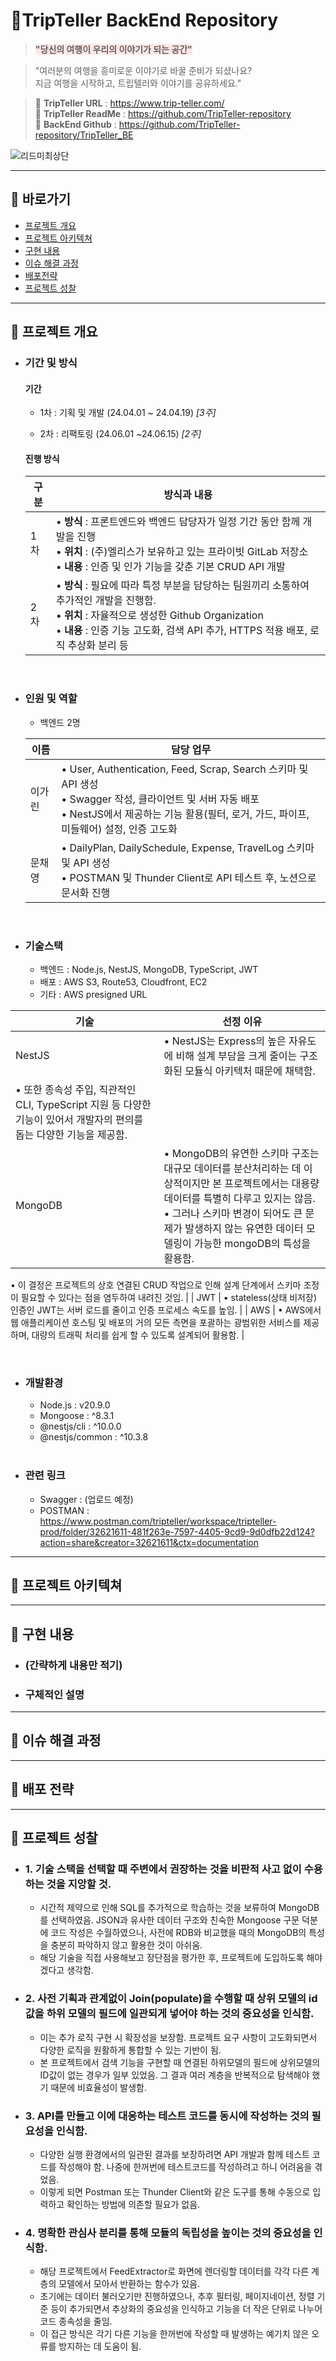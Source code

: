 # 🌸TripTeller BackEnd Repository

> **<span style="background-color:#FFE6E6">"당신의 여행이 우리의 이야기가 되는 공간"</span>**

> "여러분의 여행을 흥미로운 이야기로 바꿀 준비가 되셨나요?<br>
> 지금 여행을 시작하고, 트립텔러와 이야기를 공유하세요."

> 📌 <b>TripTeller URL</b> : https://www.trip-teller.com/<br>
> 📌 <b>TripTeller ReadMe</b> : https://github.com/TripTeller-repository<br>
> 📌 <b>BackEnd Github</b> : https://github.com/TripTeller-repository/TripTeller_BE

![리드미최상단](https://github.com/TripTeller-repository/TripTeller_BE/assets/127278410/b352ffe2-4031-4e95-91e8-544906929139)

---

## 🔷 바로가기

- [프로젝트 개요](#프로젝트-개요)<br>
- [프로젝트 아키텍쳐](#프로젝트-아키텍쳐)<br>
- [구현 내용](#구현-내용)<br>
- [이슈 해결 과정](#이슈-해결-과정)<br>
- [배포전략](#배포전략)<br>
- [프로젝트 성찰](#프로젝트-성찰)<br>

---

## 🔷 프로젝트 개요<br>

- ### 기간 및 방식 <br>

  #### <b>기간</b>

  - <span>1차</span> : 기획 및 개발 (24.04.01 ~ 24.04.19) <i>[3주]</i><br>

  - <span>2차</span> : 리팩토링 (24.06.01 ~24.06.15) <i>[2주]</i><br>

  #### <b>진행 방식</b>

  | 구분 | 방식과 내용                                                                                                                                                                                                                                    |
  | ---- | ---------------------------------------------------------------------------------------------------------------------------------------------------------------------------------------------------------------------------------------------- |
  | 1차  | • <b>방식</b> : 프론트엔드와 백엔드 담당자가 일정 기간 동안 함께 개발을 진행<br> • <b>위치</b> : (주)엘리스가 보유하고 있는 프라이빗 GitLab 저장소<br> • <b>내용</b> : 인증 및 인가 기능을 갖춘 기본 CRUD API 개발                             |
  | 2차  | • <b>방식</b> : 필요에 따라 특정 부분을 담당하는 팀원끼리 소통하여 추가적인 개발을 진행함.<br> • <b>위치</b> : 자율적으로 생성한 Github Organization<br> • <b>내용</b> : 인증 기능 고도화, 검색 API 추가, HTTPS 적용 배포, 로직 추상화 분리 등 |

  <br>

- ### 인원 및 역할 <br>

  - 백엔드 2명<br>

  | 이름   | 담당 업무                                                                                                                                                                                                 |
  | ------ | --------------------------------------------------------------------------------------------------------------------------------------------------------------------------------------------------------- |
  | 이가린 | • User, Authentication, Feed, Scrap, Search 스키마 및 API 생성<br> • Swagger 작성, 클라이언트 및 서버 자동 배포<br> • NestJS에서 제공하는 기능 활용(필터, 로거, 가드, 파이프, 미들웨어) 설정, 인증 고도화 |
  | 문채영 | • DailyPlan, DailySchedule, Expense, TravelLog 스키마 및 API 생성<br> • POSTMAN 및 Thunder Client로 API 테스트 후, 노션으로 문서화 진행                                                                   |

    <br>

- ### 기술스택 <br>

  - 백엔드 : Node.js, NestJS, MongoDB, TypeScript, JWT
  - 배포 : AWS S3, Route53, Cloudfront, EC2
  - 기타 : AWS presigned URL

| 기술 | 선정 이유                            |
|------------|----------------------------------------|
| NestJS     | • NestJS는 Express의 높은 자유도에 비해 설계 부담을 크게 줄이는 구조화된 모듈식 아키텍처 때문에 채택함. <br>
• 또한 종속성 주입, 직관적인 CLI, TypeScript 지원 등 다양한 기능이 있어서 개발자의 편의를 돕는 다양한 기능을 제공함. |
| MongoDB    | • MongoDB의 유연한 스키마 구조는 대규모 데이터를 분산처리하는 데 이상적이지만 본 프로젝트에서는 대용량 데이터를 특별히 다루고 있지는 않음.<br>• 그러나 스키마 변경이 되어도 큰 문제가 발생하지 않는 유연한 데이터 모델링이 가능한 mongoDB의 특성을 활용함.<br>
• 이 결정은 프로젝트의 상호 연결된 CRUD 작업으로 인해 설계 단계에서 스키마 조정이 필요할 수 있다는 점을 염두하여 내려진 것임.
 |
| JWT        | • stateless(상태 비저장) 인증인 JWT는 서버 로드를 줄이고 인증 프로세스 속도를 높임.
 |
| AWS        | • AWS에서 웹 애플리케이션 호스팅 및 배포의 거의 모든 측면을 포괄하는 광범위한 서비스를 제공하며, 대량의 트래픽 처리를 쉽게 할 수 있도록 설계되어 활용함. |

<br>

- ### 개발환경 <br>

  - Node.js : v20.9.0<br>
  - Mongoose : ^8.3.1<br>
  - @nestjs/cli : ^10.0.0<br>
  - @nestjs/common : ^10.3.8<br>
    <br>

- ### 관련 링크 <br>
  - Swagger : (업로드 예정)
  - POSTMAN : https://www.postman.com/tripteller/workspace/tripteller-prod/folder/32621611-481f263e-7597-4405-9cd9-9d0dfb22d124?action=share&creator=32621611&ctx=documentation

---

## 🔷 프로젝트 아키텍쳐<br>

---

## 🔷 구현 내용<br>

- ### (간략하게 내용만 적기) <br>

- ### 구체적인 설명 <br>

---

## 🔷 이슈 해결 과정<br>

---

## 🔷 배포 전략<br>

---

## 🔷 프로젝트 성찰<br>

- ### 1. 기술 스택을 선택할 때 주변에서 권장하는 것을 비판적 사고 없이 수용하는 것을 지앙할 것.

  - 시간적 제약으로 인해 SQL를 추가적으로 학습하는 것을 보류하여 MongoDB를 선택하였음. JSON과 유사한 데이터 구조와 친숙한 Mongoose 구문 덕분에 코드 작성은 수월하였으나, 사전에 RDB와 비교했을 때의 MongoDB의 특성을 충분히 파악하지 않고 활용한 것이 아쉬움.
  - 해당 기술을 직접 사용해보고 장단점을 평가한 후, 프로젝트에 도입하도록 해야겠다고 생각함.

- ### 2. 사전 기획과 관계없이 Join(populate)을 수행할 때 상위 모델의 id 값을 하위 모델의 필드에 일관되게 넣어야 하는 것의 중요성을 인식함.

  - 이는 추가 로직 구현 시 확장성을 보장함. 프로젝트 요구 사항이 고도화되면서 다양한 로직을 원활하게 통합할 수 있는 기반이 됨.
  - 본 프로젝트에서 검색 기능을 구현할 때 연결된 하위모델의 필드에 상위모델의 ID값이 없는 경우가 일부 있었음. 그 결과 여러 계층을 반복적으로 탐색해야 했기 때문에 비효율성이 발생함.

- ### 3. API를 만들고 이에 대응하는 테스트 코드를 동시에 작성하는 것의 필요성을 인식함.

  - 다양한 실행 환경에서의 일관된 결과를 보장하려면 API 개발과 함께 테스트 코드를 작성해야 함. 나중에 한꺼번에 테스트코드를 작성하려고 하니 어려움을 겪었음.
  - 이렇게 되면 Postman 또는 Thunder Client와 같은 도구를 통해 수동으로 입력하고 확인하는 방법에 의존할 필요가 없음.

- ### 4. 명확한 관심사 분리를 통해 모듈의 독립성을 높이는 것의 중요성을 인식함.
  - 해당 프로젝트에서 FeedExtractor로 화면에 렌더링할 데이터를 각각 다른 계층의 모델에서 모아서 반환하는 함수가 있음.
  - 초기에는 데이터 불러오기만 진행하였으나, 추후 필터링, 페이지네이션, 정렬 기준 등이 추가되면서 추상화의 중요성을 인식하고 기능을 더 작은 단위로 나누어 코드 종속성을 줄임.
  - 이 접근 방식은 각기 다른 기능을 한꺼번에 작성할 때 발생하는 예기치 않은 오류를 방지하는 데 도움이 됨.
